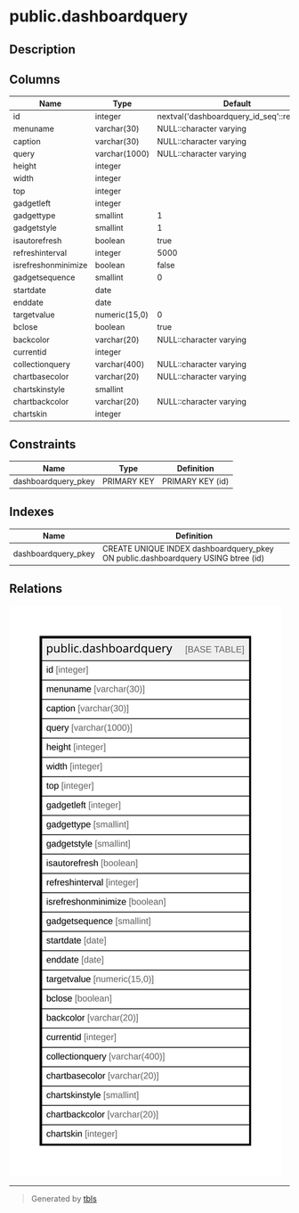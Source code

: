# public.dashboardquery

## Description

## Columns

| Name | Type | Default | Nullable | Children | Parents | Comment |
| ---- | ---- | ------- | -------- | -------- | ------- | ------- |
| id | integer | nextval('dashboardquery_id_seq'::regclass) | false |  |  |  |
| menuname | varchar(30) | NULL::character varying | true |  |  |  |
| caption | varchar(30) | NULL::character varying | true |  |  |  |
| query | varchar(1000) | NULL::character varying | true |  |  |  |
| height | integer |  | true |  |  |  |
| width | integer |  | true |  |  |  |
| top | integer |  | true |  |  |  |
| gadgetleft | integer |  | true |  |  |  |
| gadgettype | smallint | 1 | true |  |  |  |
| gadgetstyle | smallint | 1 | true |  |  |  |
| isautorefresh | boolean | true | true |  |  |  |
| refreshinterval | integer | 5000 | true |  |  |  |
| isrefreshonminimize | boolean | false | true |  |  |  |
| gadgetsequence | smallint | 0 | true |  |  |  |
| startdate | date |  | true |  |  |  |
| enddate | date |  | true |  |  |  |
| targetvalue | numeric(15,0) | 0 | true |  |  |  |
| bclose | boolean | true | true |  |  |  |
| backcolor | varchar(20) | NULL::character varying | true |  |  |  |
| currentid | integer |  | true |  |  |  |
| collectionquery | varchar(400) | NULL::character varying | true |  |  |  |
| chartbasecolor | varchar(20) | NULL::character varying | true |  |  |  |
| chartskinstyle | smallint |  | true |  |  |  |
| chartbackcolor | varchar(20) | NULL::character varying | true |  |  |  |
| chartskin | integer |  | true |  |  |  |

## Constraints

| Name | Type | Definition |
| ---- | ---- | ---------- |
| dashboardquery_pkey | PRIMARY KEY | PRIMARY KEY (id) |

## Indexes

| Name | Definition |
| ---- | ---------- |
| dashboardquery_pkey | CREATE UNIQUE INDEX dashboardquery_pkey ON public.dashboardquery USING btree (id) |

## Relations

![er](public.dashboardquery.svg)

---

> Generated by [tbls](https://github.com/k1LoW/tbls)
